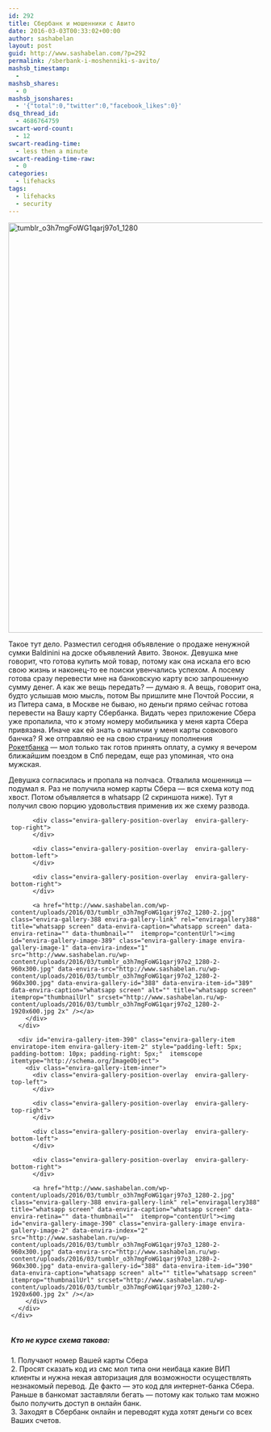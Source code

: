 ```yaml
---
id: 292
title: Сбербанк и мошенники с Авито
date: 2016-03-03T00:33:02+00:00
author: sashabelan
layout: post
guid: http://www.sashabelan.com/?p=292
permalink: /sberbank-i-moshenniki-s-avito/
mashsb_timestamp:
  - 
mashsb_shares:
  - 0
mashsb_jsonshares:
  - '{"total":0,"twitter":0,"facebook_likes":0}'
dsq_thread_id:
  - 4686764759
swcart-word-count:
  - 12
swcart-reading-time:
  - less then a minute
swcart-reading-time-raw:
  - 0
categories:
  - lifehacks
tags:
  - lifehacks
  - security
---
```

<img class="alignnone wp-image-293 size-large" src="http://www.sashabelan.com/wp-content/uploads/2016/03/tumblr_o3h7mgFoWG1qarj97o1_1280-1024x812.jpg" alt="tumblr_o3h7mgFoWG1qarj97o1_1280" width="1024" height="812" />

Такое тут дело. Разместил сегодня объявление о продаже ненужной сумки Baldinini на доске объявлений Авито. Звонок. Девушка мне говорит, что готова купить мой товар, потому как она искала его всю свою жизнь и наконец-то ее поиски увенчались успехом. А посему готова сразу перевести мне на банковскую карту всю запрошенную сумму денег. А как же вещь передать? &#8212; думаю я. А вещь, говорит она, будто услышав мою мысль, потом Вы пришлите мне Почтой России, я из Питера сама, в Москве не бываю, но деньги прямо сейчас готова перевести на Вашу карту Сбербанка. Видать через приложение Сбера уже пропалила, что к этому номеру мобильника у меня карта Сбера привязана. Иначе как ей знать о наличии у меня карты совкового банчка? Я же отправляю ее на свою страницу пополнения [Рокетбанка](https://rocketbank.ru/sashabelan) &#8212; мол только так готов принять оплату, а сумку я вечером ближайшим поездом в Спб передам, еще раз упоминая, что она мужская.
  
Девушка согласилась и пропала на полчаса. Отвалила мошенница &#8212; подумал я. Раз не получила номер карты Сбера &#8212; вся схема коту под хвост. Потом объявляется в whatsapp (2 скриншота ниже). Тут я получил свою порцию удовольствия применив их же схему развода.

<p style="text-align: center;">
  <div id="envira-gallery-wrap-388" class="envira-gallery-wrap envira-gallery-theme-base envira-lightbox-theme-base" itemscope itemtype="http://schema.org/ImageGallery">
    <div data-row-height="" data-gallery-theme="" id="envira-gallery-388" class="envira-gallery-public  envira-gallery-4-columns envira-clear enviratope envira-gallery-css-animations" data-envira-columns="4">
      <div id="envira-gallery-item-389" class="envira-gallery-item enviratope-item envira-gallery-item-1" style="padding-left: 5px; padding-bottom: 10px; padding-right: 5px;"  itemscope itemtype="http://schema.org/ImageObject">
        <div class="envira-gallery-item-inner">
          <div class="envira-gallery-position-overlay  envira-gallery-top-left">
          </div>
          
          <div class="envira-gallery-position-overlay  envira-gallery-top-right">
          </div>
          
          <div class="envira-gallery-position-overlay  envira-gallery-bottom-left">
          </div>
          
          <div class="envira-gallery-position-overlay  envira-gallery-bottom-right">
          </div>
          
          <a href="http://www.sashabelan.com/wp-content/uploads/2016/03/tumblr_o3h7mgFoWG1qarj97o2_1280-2.jpg" class="envira-gallery-388 envira-gallery-link" rel="enviragallery388" title="whatsapp screen" data-envira-caption="whatsapp screen" data-envira-retina="" data-thumbnail=""  itemprop="contentUrl"><img id="envira-gallery-image-389" class="envira-gallery-image envira-gallery-image-1" data-envira-index="1" src="http://www.sashabelan.ru/wp-content/uploads/2016/03/tumblr_o3h7mgFoWG1qarj97o2_1280-2-960x300.jpg" data-envira-src="http://www.sashabelan.ru/wp-content/uploads/2016/03/tumblr_o3h7mgFoWG1qarj97o2_1280-2-960x300.jpg" data-envira-gallery-id="388" data-envira-item-id="389" data-envira-caption="whatsapp screen" alt="" title="whatsapp screen"  itemprop="thumbnailUrl" srcset="http://www.sashabelan.ru/wp-content/uploads/2016/03/tumblr_o3h7mgFoWG1qarj97o2_1280-2-1920x600.jpg 2x" /></a>
        </div>
      </div>
      
      <div id="envira-gallery-item-390" class="envira-gallery-item enviratope-item envira-gallery-item-2" style="padding-left: 5px; padding-bottom: 10px; padding-right: 5px;"  itemscope itemtype="http://schema.org/ImageObject">
        <div class="envira-gallery-item-inner">
          <div class="envira-gallery-position-overlay  envira-gallery-top-left">
          </div>
          
          <div class="envira-gallery-position-overlay  envira-gallery-top-right">
          </div>
          
          <div class="envira-gallery-position-overlay  envira-gallery-bottom-left">
          </div>
          
          <div class="envira-gallery-position-overlay  envira-gallery-bottom-right">
          </div>
          
          <a href="http://www.sashabelan.com/wp-content/uploads/2016/03/tumblr_o3h7mgFoWG1qarj97o3_1280-2.jpg" class="envira-gallery-388 envira-gallery-link" rel="enviragallery388" title="whatsapp screen" data-envira-caption="whatsapp screen" data-envira-retina="" data-thumbnail=""  itemprop="contentUrl"><img id="envira-gallery-image-390" class="envira-gallery-image envira-gallery-image-2" data-envira-index="2" src="http://www.sashabelan.ru/wp-content/uploads/2016/03/tumblr_o3h7mgFoWG1qarj97o3_1280-2-960x300.jpg" data-envira-src="http://www.sashabelan.ru/wp-content/uploads/2016/03/tumblr_o3h7mgFoWG1qarj97o3_1280-2-960x300.jpg" data-envira-gallery-id="388" data-envira-item-id="390" data-envira-caption="whatsapp screen" alt="" title="whatsapp screen"  itemprop="thumbnailUrl" srcset="http://www.sashabelan.ru/wp-content/uploads/2016/03/tumblr_o3h7mgFoWG1qarj97o3_1280-2-1920x600.jpg 2x" /></a>
        </div>
      </div>
    </div>
  </div>
  
  <noscript>
    <img src="http://www.sashabelan.ru/wp-content/uploads/2016/03/tumblr_o3h7mgFoWG1qarj97o2_1280-2.jpg" alt="" /><img src="http://www.sashabelan.ru/wp-content/uploads/2016/03/tumblr_o3h7mgFoWG1qarj97o3_1280-2.jpg" alt="" />
  </noscript>
  
  <h5>
    Кто не курсе схема такова:
  </h5>
  
  <p>
    1. Получают номер Вашей карты Сбера<br /> 2. Просят сказать код из смс мол типа они неибаца какие ВИП клиенты и нужна некая авторизация для возможности осуществлять незнакомый перевод. Де факто &#8212; это код для интернет-банка Сбера. Раньше в банкомат заставляли бегать &#8212; потому как только там можно было получить доступ в онлайн банк.<br /> 3. Заходят в Сбербанк онлайн и переводят куда хотят деньги со всех Ваших счетов.
  </p>
  
  <p style="text-align: center;">